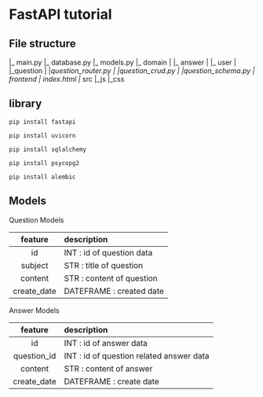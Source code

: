 # FastAPI tutorial

## File structure

|_ main.py
|_ database.py
|_ models.py
|_ domain
|    |_ answer
|    |_ user
|    |_question
|        |_question_router.py
|        |_question_crud.py
|        |_question_schema.py
|_ frontend
    |_ index.html
    |_ src
        |_js
        |_css

## library

```shell
pip install fastapi

pip install uvicorn

pip install sqlalchemy

pip install psycopg2

pip install alembic
```

## Models

Question Models

|feature|description|
|:----:|:------------|
|id| INT : id of question data|
|subject| STR : title of question|
|content| STR : content of question|
|create_date| DATEFRAME : created date|

Answer Models

|feature|description|
|:----:|:------------|
|id| INT : id of answer data|
|question_id| INT : id of question related answer data|
|content| STR : content of answer|
|create_date| DATEFRAME : create date|



